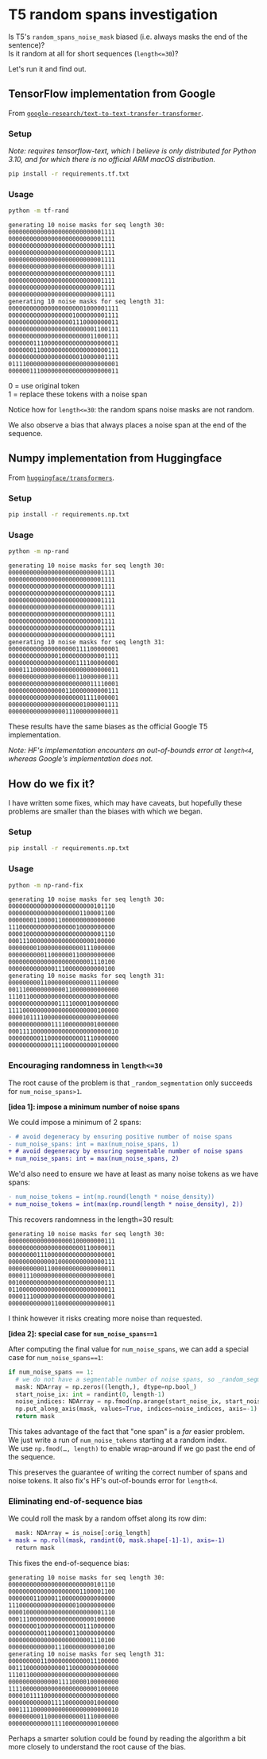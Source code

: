 # T5 random spans investigation

Is T5's `random_spans_noise_mask` biased (i.e. always masks the end of the sentence)?  
Is it random at all for short sequences (`length<=30`)?

Let's run it and find out.

## TensorFlow implementation from Google

From [`google-research/text-to-text-transfer-transformer`](https://github.com/google-research/text-to-text-transfer-transformer/blob/84f8bcc14b5f2c03de51bd3587609ba8f6bbd1cd/t5/data/preprocessors.py#L2682).

### Setup

_Note: requires tensorflow-text, which I believe is only distributed for Python 3.10, and for which there is no official ARM macOS distribution._

```bash
pip install -r requirements.tf.txt
```

### Usage

```bash
python -m tf-rand
```

```
generating 10 noise masks for seq length 30:
000000000000000000000000001111
000000000000000000000000001111
000000000000000000000000001111
000000000000000000000000001111
000000000000000000000000001111
000000000000000000000000001111
000000000000000000000000001111
000000000000000000000000001111
000000000000000000000000001111
000000000000000000000000001111
generating 10 noise masks for seq length 31:
0000000000000000000001000001111
0000000000000000001000000001111
0000000000000000001110000000011
0000000000000000000000001100111
0000000000000000000000011000111
0000000111000000000000000000011
0000000110000000000000000000111
0000000000000000000010000001111
0111100000000000000000000000001
0000001110000000000000000000011
```

0 = use original token  
1 = replace these tokens with a noise span

Notice how for `length<=30`: the random spans noise masks are not random.

We also observe a bias that always places a noise span at the end of the sequence.

## Numpy implementation from Huggingface

From [`huggingface/transformers`](https://github.com/huggingface/transformers/blob/0afa5071bd84e44301750fdc594e33db102cf374/examples/flax/language-modeling/run_t5_mlm_flax.py#L405).

### Setup

```bash
pip install -r requirements.np.txt
```

### Usage

```bash
python -m np-rand
```

```
generating 10 noise masks for seq length 30:
000000000000000000000000001111
000000000000000000000000001111
000000000000000000000000001111
000000000000000000000000001111
000000000000000000000000001111
000000000000000000000000001111
000000000000000000000000001111
000000000000000000000000001111
000000000000000000000000001111
000000000000000000000000001111
generating 10 noise masks for seq length 31:
0000000000000000000111100000001
0000000000000010000000000001111
0000000000000000000111100000001
0000111000000000000000000000011
0000000000000000000110000000111
0000000000000000000000011110001
0000000000000000110000000000111
0000000000000000000001111000001
0000000000000000000001000001111
0000000000000000111000000000011
```

These results have the same biases as the official Google T5 implementation.

_Note: HF's implementation encounters an out-of-bounds error at `length<4`, whereas Google's implementation does not._

## How do we fix it?

I have written some fixes, which may have caveats, but hopefully these problems are smaller than the biases with which we began.

### Setup

```bash
pip install -r requirements.np.txt
```

### Usage

```bash
python -m np-rand-fix
```

```
generating 10 noise masks for seq length 30:
000000000000000000000000101110
000000000000000000001100001100
000000011000011000000000000000
111000000000000000010000000000
000010000000000000000000001110
000111000000000000000000100000
000000001000000000000111000000
000000000011000000110000000000
000000000000000000000001110100
000000000000011100000000000100
generating 10 noise masks for seq length 31:
0000000001100000000000011100000
0011100000000000110000000000000
1110110000000000000000000000000
0000000000000011110000100000000
1111000000000000000000000100000
0000101111000000000000000000000
0000000000001111000000001000000
0001111000000000000000000000010
0000000001100000000001110000000
0000000000001111000000000100000
```

### Encouraging randomness in `length<=30`

The root cause of the problem is that `_random_segmentation` only succeeds for `num_noise_spans>1`.

**[idea 1]: impose a minimum number of noise spans**

We could impose a minimum of 2 spans:

```diff
- # avoid degeneracy by ensuring positive number of noise spans
- num_noise_spans: int = max(num_noise_spans, 1)
+ # avoid degeneracy by ensuring segmentable number of noise spans
+ num_noise_spans: int = max(num_noise_spans, 2)
```

We'd also need to ensure we have at least as many noise tokens as we have spans:

```diff
- num_noise_tokens = int(np.round(length * noise_density))
+ num_noise_tokens = int(max(np.round(length * noise_density), 2))
```

This recovers randomness in the length=30 result:

```
generating 10 noise masks for seq length 30:
000000000000000000100000000111
000000000000000000000110000011
000000001110000000000000000001
000000000000010000000000000111
000000000011000000000000000011
000011100000000000000000000001
001000000000000000000000000111
011000000000000000000000000011
000011100000000000000000000001
000000000000110000000000000011
```

I think however it risks creating more noise than requested.

**[idea 2]: special case for `num_noise_spans==1`**

After computing the final value for `num_noise_spans`, we can add a special case for `num_noise_spans==1`:

```python
if num_noise_spans == 1:
  # we do not have a segmentable number of noise spans, so _random_segmentation would give a non-random result (puts span at end-of-sequence)
  mask: NDArray = np.zeros((length,), dtype=np.bool_)
  start_noise_ix: int = randint(0, length-1)
  noise_indices: NDArray = np.fmod(np.arange(start_noise_ix, start_noise_ix + num_noise_tokens), length)
  np.put_along_axis(mask, values=True, indices=noise_indices, axis=-1)
  return mask
```

This takes advantage of the fact that "one span" is a _far_ easier problem.  
We just write a run of `num_noise_tokens` starting at a random index.  
We use `np.fmod(…, length)` to enable wrap-around if we go past the end of the sequence.

This preserves the guarantee of writing the correct number of spans and noise tokens. It also fix's HF's out-of-bounds error for `length<4`.

### Eliminating end-of-sequence bias

We could roll the mask by a random offset along its row dim:

```diff
  mask: NDArray = is_noise[:orig_length]
+ mask = np.roll(mask, randint(0, mask.shape[-1]-1), axis=-1)
  return mask
```

This fixes the end-of-sequence bias:

```
generating 10 noise masks for seq length 30:
000000000000000000000000101110
000000000000000000001100001100
000000011000011000000000000000
111000000000000000010000000000
000010000000000000000000001110
000111000000000000000000100000
000000001000000000000111000000
000000000011000000110000000000
000000000000000000000001110100
000000000000011100000000000100
generating 10 noise masks for seq length 31:
0000000001100000000000011100000
0011100000000000110000000000000
1110110000000000000000000000000
0000000000000011110000100000000
1111000000000000000000000100000
0000101111000000000000000000000
0000000000001111000000001000000
0001111000000000000000000000010
0000000001100000000001110000000
0000000000001111000000000100000
```

Perhaps a smarter solution could be found by reading the algorithm a bit more closely to understand the root cause of the bias.